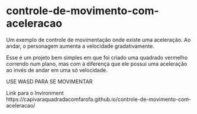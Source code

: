 # controle-de-movimento-com-aceleracao
<p>Um exemplo de controle de movimentação onde existe uma aceleração. Ao andar, o personagem aumenta a velocidade gradativamente.</p>
<p>Esse é um projeto bem simples em que foi criado uma quadrado vermelho correndo num plano, mas com a diferença que ele possui uma aceleração ao invés de andar em uma só velocidade.</p>
<p>USE WASD PARA SE MOVIMENTAR</p>
<p>Link para o Invironment https://capivaraquadradacomfarofa.github.io/controle-de-movimento-com-aceleracao/</p>
